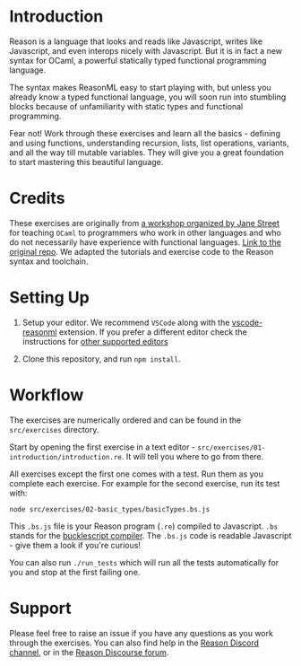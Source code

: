 # Introduction

Reason is a language that looks and reads like Javascript, writes like Javascript, and even interops nicely with Javascript. But it is in fact a new syntax for OCaml, a powerful statically typed functional programming language.

The syntax makes ReasonML easy to start playing with, but unless you already know a typed functional language, you will soon run into stumbling blocks because of unfamiliarity with static types and functional programming.

Fear not! Work through these exercises and learn all the basics - defining and using functions, understanding recursion, lists, list operations, variants, and all the way till mutable variables. They will give you a great foundation to start mastering this beautiful language.

# Credits

These exercises are originally from [a workshop organized by Jane Street](https://blog.janestreet.com/learn-ocaml-nyc/) for teaching `OCaml` to programmers who work in other languages and who do not necessarily have experience with functional languages. [Link to the original repo](https://github.com/janestreet/learn-ocaml-workshop). We adapted the tutorials and exercise code to the Reason syntax and toolchain.

# Setting Up

1. Setup your editor. We recommend `VSCode` along with the [vscode-reasonml](https://github.com/reasonml-editor/vscode-reasonml) extension. If you prefer a different editor check the instructions for [other supported editors](https://reasonml.github.io/docs/en/editor-plugins.html)

2. Clone this repository, and run `npm install`.

# Workflow

The exercises are numerically ordered and can be found in the `src/exercises` directory.

Start by opening the first exercise in a text editor - `src/exercises/01-introduction/introduction.re`. It will tell you where to go from there.

All exercises except the first one comes with a test. Run them as you complete each exercise. For example for the second exercise, run its test with:

```
node src/exercises/02-basic_types/basicTypes.bs.js
```

This `.bs.js` file is your Reason program (`.re`) compiled to Javascript. `.bs` stands for the [bucklescript compiler](https://bucklescript.github.io/). The `.bs.js` code is readable Javascript - give them a look if you're curious!

You can also run `./run_tests` which will run all the tests automatically for you and stop at the first failing one.

# Support

Please feel free to raise an issue if you have any questions as you work through the exercises. You can also find help in the [Reason Discord channel](https://discord.gg/reasonml), or in the [Reason Discourse forum](https://reasonml.chat/).

